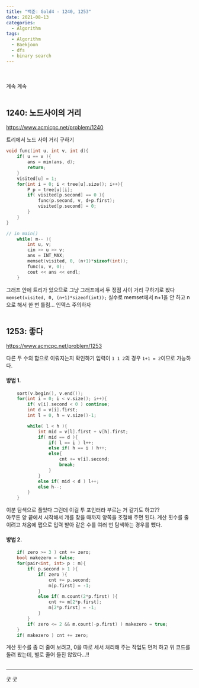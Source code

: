 ```yaml
---
title: "백준: Gold4 - 1240, 1253"
date: 2021-08-13
categories:
  - Algorithm
tags:
  - Algorithm
  - Baekjoon
  - dfs
  - binary search
---
```


<br></br>
계속 계속
<br></br>

## 1240: 노드사이의 거리
https://www.acmicpc.net/problem/1240

트리에서 노드 사이 거리 구하기

```cpp
void func(int u, int v, int d){
    if( u == v ){
        ans = min(ans, d);
        return;
    }
    visited[u] = 1;
    for(int i = 0; i < tree[u].size(); i++){
        P p = tree[u][i];
        if( visited[p.second] == 0 ){
            func(p.second, v, d+p.first);
            visited[p.second] = 0;
        }
    }
}

// in main()
    while( m-- ){
        int u, v;
        cin >> u >> v;
        ans = INT_MAX;
        memset(visited, 0, (n+1)*sizeof(int));
        func(u, v, 0);
        cout << ans << endl;
    }
```
그래프 안에 트리가 있으므로 그냥 그래프에서 두 정점 사이 거리 구하기로 봤다  
`memset(visited, 0, (n+1)*sizeof(int));` 실수로 memset에서 n+1을 안 하고 n으로 해서 한 번 틀림... 인덱스 주의하자
<br></br>

## 1253: 좋다
https://www.acmcpc.net/problem/1253

다른 두 수의 합으로 이뤄지는지 확인하기
입력이 `1 1 2`의 경우 `1+1 = 2`이므로 가능하다.

#### 방법 1.
```cpp
    sort(v.begin(), v.end());
    for(int i = 0; i < v.size(); i++){
        if( v[i].second < 0 ) continue;
        int d = v[i].first;
        int l = 0, h = v.size()-1;

        while( l < h ){
            int mid = v[l].first + v[h].first;
            if( mid == d ){
                if( l == i ) l++;
                else if( h == i ) h++;
                else{
                    cnt += v[i].second;
                    break;
                }
            }
            else if( mid < d ) l++;
            else h--;
        }
    }
```
이분 탐색으로 풀었다 그런데 이걸 투 포인터라 부르는 거 같기도 하고??  
아무튼 양 끝에서 시작해서 걔를 찾을 때까지 양쪽을 조절해 주면 된다. 
계산 횟수를 줄이려고 처음에 맵으로 입력 받아 같은 수를 여러 번 탐색하는 경우를 뺐다.

#### 방법 2.
```cpp
    if( zero >= 3 ) cnt += zero;
    bool makezero = false;
    for(pair<int, int> p : m){
        if( p.second > 1 ){
            if( zero ){
                cnt += p.second;
                m[p.first] = -1;
            }
            else if( m.count(2*p.first) ){
                cnt += m[2*p.first];
                m[2*p.first] = -1;
            }
        }
        if( zero <= 2 && m.count(-p.first) ) makezero = true;
    }
    if( makezero ) cnt += zero;
```
계산 횟수를 좀 더 줄여 보려고, 0을 따로 세서 처리해 주는 작업도 먼저 하고 위 코드를 돌려 봤는데, 별로 줄어 들진 않았다...!!
<br></br>

---
굿 굿
<br></br>
